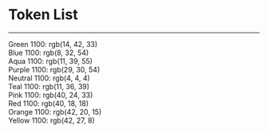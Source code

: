 
# Token List

---

  
Green 1100: rgb(14, 42, 33)  
Blue 1100: rgb(8, 32, 54)  
Aqua 1100: rgb(11, 39, 55)  
Purple 1100: rgb(29, 30, 54)  
Neutral 1100: rgb(4, 4, 4)  
Teal 1100: rgb(11, 36, 39)  
Pink 1100: rgb(40, 24, 33)  
Red 1100: rgb(40, 18, 18)  
Orange 1100: rgb(42, 20, 15)  
Yellow 1100: rgb(42, 27, 8)  
